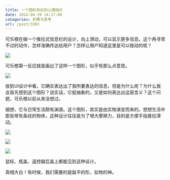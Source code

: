 ```yaml
---
title: 一个图标背后的心理暗示
date: 2014-04-29 14:17:00
categories: 折腾与思考
url: /post/3303
---
```


可乐橙在做一个推拉式信息栏的设计，向上滑动，可以显示更多信息。这个再寻常不过的动作，怎样准确传达给用户？怎样让用户知道这里是可以拖动的呢？

![](http://qiniu.colacdn.com/img/posts/2014-04/04-29/1.png)

可乐橙第一反应就是画出了这样一个图形，似乎有那么点意思。

![](http://qiniu.colacdn.com/img/posts/2014-04/04-29/2.png)

放到UI设计中看，它确实表达出了我所要表达的信息，但是为什么呢？为什么我会首先想到这个图形？说实话，它挺抽象的，又是如何表达出这层含义？这个问题，可乐橙以前从来没想过。

细想，它与日常生活颇有渊源。这个图形，其实是由实物演变而来的。想想生活中那些带有条纹的物体，这种设计往往是为了增大摩擦力，目的是方便手指推拉滑动。

![](http://qiniu.colacdn.com/img/posts/2014-04/04-29/3.jpg)

![](http://qiniu.colacdn.com/img/posts/2014-04/04-29/4.jpg)

![](http://qiniu.colacdn.com/img/posts/2014-04/04-29/5.jpg)

鼠标、瓶盖、遥控器后盖上都能见到这种设计。

真相大白！有时候，我们需要的是扁平的形，拟物的神。
